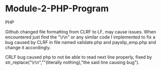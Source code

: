 # Module-2-PHP-Program
PHP

Github changed file formatting from CLRF to LF, may cause issues. When encountered just find the "\r\n" or any similar code I implemented to fix a bug caused by CLRF in file named validate.php and payslip_emp.php and change it accordingly.

CRLF bug caused php to not be able to read next line properly, fixed by str_replace("\r\n",""(literally nothing),"the said line causing bug").
